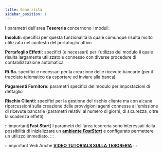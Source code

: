 ```yaml
---
title: Generalità
sidebar_position: 1
---
```


I parametri dell'area **Tesoreria** concernono i moduli: 

**Insoluti:** specifici per questa funzionalità la quale comunque risulta molto utilizzata nel contesto del portafoglio attivo

**Portafoglio Effetti:** specifici (e necessari) per l'utilizzo del modulo il quale risulta largamente utilizzato e connesso con diverse procedure di contabilizzazione automatica

**Ri.Ba.** specifici e necessari per la creazione delle ricevute bancarie (per il tracciato telematico da esportare ed inviare alla banca)

**Pagamenti Fornitore:** parametri specifici del modulo per impostazioni di dettaglio

**Rischio Clienti:** specifici per la gestione del rischio cliente ma con alcune ripercussioni sulla creazione delle provvigioni agenti connesse all'emissione di ricevute bancarie (parametri relativi al numero di giorni, di sicurezza, oltre la scadenza effetti)


:::important[**Fast Start**]
I parametri dell'area tesoreria sono interessati dalla possibilità di inizializzare un [**ambiente *FastStart***](/docs/guide/fast-start) e configurato permettere un utilizzo immediato.
:::

:::important Vedi Anche
[**VIDEO TUTORIALS SULLA TESORERIA**](/docs/video/treasury/video)
:::